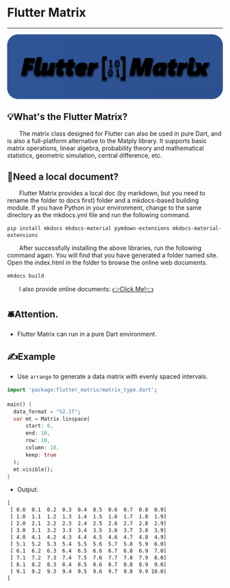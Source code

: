 # Flutter Matrix  

---
<div style="text-align: center;">
    <a href="https://github.com/PythonnotJava/flutter_matrix">
        <img src="flutter_matrix/docs/design.png" alt="" style="border-radius: 20px; display: block;"/>
    </a>
</div>

## 💡What's the Flutter Matrix?

<p style="text-indent: 2em">
The matrix class designed for Flutter can also be used in pure Dart, 
and is also a full-platform alternative to the Matply library. 
It supports basic matrix operations, linear algebra, probability
theory and mathematical statistics, geometric simulation, central difference, etc.
</p>

## 📄Need a local document?
<p style="text-indent: 2em">
Flutter Matrix provides a local doc 
(by markdown, but you need to rename the folder to docs first)
folder and a mkdocs-based building module.
If you have Python in your environment, 
change to the same directory as the mkdocs.yml file and run the following command.
</p>

```text
pip install mkdocs mkdocs-material pymdown-extensions mkdocs-material-extensions
```
<p style="text-indent: 2em">
After successfully installing the above libraries, run the following command again. 
You will find that you have generated a folder named site. Open the index.html in the folder to browse the online web documents.

</p>

```
mkdocs build
```

<p style="text-indent: 2em">
I also provide online documents: <a href="https://www.robot-shadow.cn/src/pkg/Flutter_Matrix/site/">👉Click Me!👈</a>

</p>

## 🛎️Attention.
- Flutter Matrix can run in a pure Dart environment.

## ✍️Example
- Use `arrange` to generate a data matrix with evenly spaced intervals.
```dart
import 'package:flutter_matrix/matrix_type.dart';

main() {
  data_format = "%2.1f";
  var mt = Matrix.linspace(
      start: 0,
      end: 10, 
      row: 10, 
      column: 10, 
      keep: true
  );
  mt.visible();
}
```
- Output.
```text
[
 [ 0.0  0.1  0.2  0.3  0.4  0.5  0.6  0.7  0.8  0.9]
 [ 1.0  1.1  1.2  1.3  1.4  1.5  1.6  1.7  1.8  1.9]
 [ 2.0  2.1  2.2  2.3  2.4  2.5  2.6  2.7  2.8  2.9]
 [ 3.0  3.1  3.2  3.3  3.4  3.5  3.6  3.7  3.8  3.9]
 [ 4.0  4.1  4.2  4.3  4.4  4.5  4.6  4.7  4.8  4.9]
 [ 5.1  5.2  5.3  5.4  5.5  5.6  5.7  5.8  5.9  6.0]
 [ 6.1  6.2  6.3  6.4  6.5  6.6  6.7  6.8  6.9  7.0]
 [ 7.1  7.2  7.3  7.4  7.5  7.6  7.7  7.8  7.9  8.0]
 [ 8.1  8.2  8.3  8.4  8.5  8.6  8.7  8.8  8.9  9.0]
 [ 9.1  9.2  9.3  9.4  9.5  9.6  9.7  9.8  9.9 10.0]
]
```
